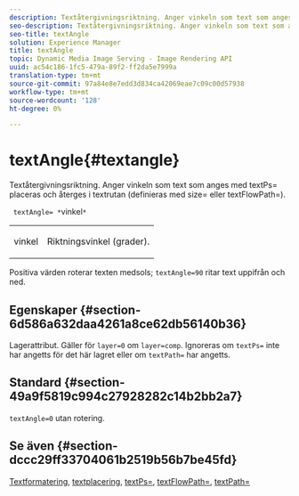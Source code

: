 ```yaml
---
description: Textåtergivningsriktning. Anger vinkeln som text som anges med textPs= placeras och återges i textrutan (definieras med size= eller textFlowPath=).
seo-description: Textåtergivningsriktning. Anger vinkeln som text som anges med textPs= placeras och återges i textrutan (definieras med size= eller textFlowPath=).
seo-title: textAngle
solution: Experience Manager
title: textAngle
topic: Dynamic Media Image Serving - Image Rendering API
uuid: ac54c186-1fc5-479a-89f2-ff2da5e7999a
translation-type: tm+mt
source-git-commit: 97a84e8e7edd3d834ca42069eae7c09c00d57938
workflow-type: tm+mt
source-wordcount: '128'
ht-degree: 0%

---
```



# textAngle{#textangle}

Textåtergivningsriktning. Anger vinkeln som text som anges med textPs= placeras och återges i textrutan (definieras med size= eller textFlowPath=).

` textAngle= *`vinkel`*`

<table id="simpletable_40832AC4B43A458CA69B225768124F58"> 
 <tr class="strow"> 
  <td class="stentry"> <p> <span class="varname"> vinkel  </span> </p> </td> 
  <td class="stentry"> <p>Riktningsvinkel (grader). </p> </td> 
 </tr> 
</table>

Positiva värden roterar texten medsols; `textAngle=90` ritar text uppifrån och ned.

## Egenskaper {#section-6d586a632daa4261a8ce62db56140b36}

Lagerattribut. Gäller för `layer=0` om `layer=comp`. Ignoreras om `textPs=` inte har angetts för det här lagret eller om `textPath=` har angetts.

## Standard {#section-49a9f5819c994c27928282c14b2bb2a7}

`textAngle=0` utan rotering.

## Se även {#section-dccc29ff33704061b2519b56b7be45fd}

[Textformatering](../../../../../is-api/http-ref/image-serving-api-ref/c-http-protocol-reference/c-text-formatting/c-text-formatting.md#concept-0d3136db7f6f49668274541cd4b6364c),  [textplacering](../../../../../is-api/http-ref/image-serving-api-ref/c-http-protocol-reference/c-text-formatting/r-text-positioning.md#reference-f647443d92914f4b89a7cc5a83267d87),  [textPs=](../../../../../is-api/http-ref/image-serving-api-ref/c-http-protocol-reference/c-command-reference/r-textps.md#reference-4209a2a6169f44278da2647cfb0cd767),  [textFlowPath=](../../../../../is-api/http-ref/image-serving-api-ref/c-http-protocol-reference/c-command-reference/r-textflowpath.md#reference-0b8d9493d71342f0b6a64a6d221584ef),  [textPath=](../../../../../is-api/http-ref/image-serving-api-ref/c-http-protocol-reference/c-command-reference/r-textpath.md#reference-b09cc0902dff4725bdb54d5da4076ccd)
